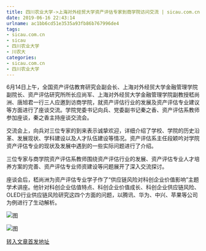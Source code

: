 ```yaml
---
title: 四川农业大学->上海对外经贸大学资产评估专家到商学院访问交流 | sicau.com.cn
date: 2019-06-16 22:43:14
urlname: ac1bb6cd51e3535a93fb86b767996de4
tags: 
- sicau.com.cn
- sicau
- 四川农业大学
- 川农大
categories:
- sicau.com.cn
- 四川农业大学
---
```



6月14日上午，全国资产评估教育研究会副会长、上海对外经贸大学金融管理学院副院长、资产评估研究所所长应尚军、上海对外经贸大学金融管理学院副教授嵇尚洲、唐旭君一行三人应邀到访商学院，就资产评估行业的发展及资产评估专业建议等方面进行了座谈交流。学院党委书记向兵、党委副书记秦之香、资产评估系教师参加座谈，秦之香主持座谈交流会。

交流会上，向兵对三位专家的到来表示诚挚欢迎，详细介绍了学校、学院的历史沿革、发展现状、学科建设以及人才队伍建设等情况。资产评估系主任段颖吟对学院资产评估专业的现状及发展中遇到的一些实际问题进行了介绍。

三位专家与商学院资产评估系教师围绕资产评估行业的发展、资产评估专业人才培养方案的完善、资产评估专业师资建设等问题展开了深入交流探讨。

座谈会后，嵇尚洲为资产评估专业学子作了“供应链风险对科创企业价值影响”主题学术讲座。他针对科创企业估值特点、科创企业价值成长、科创企业供应链风险、OLED行业供应链风险研究这四个方面的问题，以腾讯、华为、中兴、苹果等公司为例进行了生动解析。



![图](https://news.sicau.edu.cn/__local/9/66/BD/3D3B959D5A60DB94F367202E768_E553511A_6DFF.jpg)

![图](https://news.sicau.edu.cn/__local/2/DD/62/EA08BBF4407EB2C2B1C3B0728AD_C7253380_7AB9.jpg)

[转入文章首发地址](https://news.sicau.edu.cn/info/1078/52077.htm)